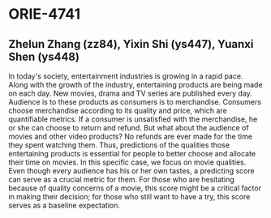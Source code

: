 # ORIE-4741
## Zhelun Zhang (zz84), Yixin Shi (ys447), Yuanxi Shen (ys448)
In today's society, entertainment industries is growing in a rapid pace. Along with the growth of the industry, entertaining products are being made on each day. New movies, drama and TV series are published every day. Audience is to these products as consumers is to merchandise. Consumers choose merchandise according to its quality and price, which are quantifiable metrics. If a consumer is unsatisfied with the merchandise, he or she can choose to return and refund. But what about the audience of movies and other video products? No refunds are ever made for the time they spent watching them. Thus, predictions of the qualities those entertaining products is essential for people to better choose and allocate their time on movies. In this specific case, we focus on movie qualities. Even though every audience has his or her own tastes, a predicting score can serve as a crucial metric for them. For those who are hesitating because of quality concerns of a movie, this score might be a critical factor in making their decision; for those who still want to have a try, this score serves as a baseline expectation.
